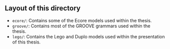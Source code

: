 ## Layout of this directory

- `ecore/`: Contains some of the Ecore models used within the thesis.
- `groove/`: Contains most of the GROOVE grammars used within the thesis.
- `lego/`: Contains the Lego and Duplo models used within the presentation of this thesis.

